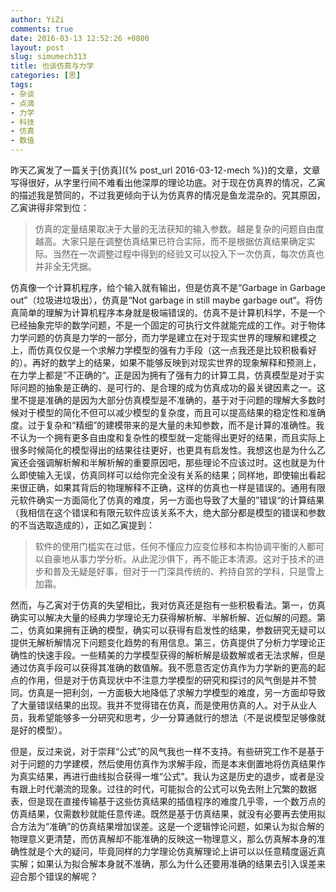 ```yaml
---
author: YiZi
comments: true
date: 2016-03-13 12:52:26 +0800
layout: post
slug: simumech313
title: 也谈仿真与力学
categories: [思]
tags:
- 杂谈
- 点滴
- 力学
- 科技
- 仿真
- 数值
---
```

昨天乙寅发了一篇关于[仿真]({% post_url 2016-03-12-mech %})的文章，文章写得很好，从字里行间不难看出他深厚的理论功底。对于现在仿真界的情况，乙寅的描述我是赞同的，不过我更倾向于认为仿真界的情况是鱼龙混杂的。究其原因，乙寅讲得非常到位：

<blockquote>仿真的定量结果取决于大量的无法获知的输入参数。越是复杂的问题自由度越高。大家只是在调整仿真结果已符合实际，而不是根据仿真结果确定实际。当然在一次调整过程中得到的经验又可以投入下一次仿真，每次仿真也并非全无凭据。</blockquote>

仿真像一个计算机程序，给个输入就有输出，但是仿真不是“Garbage in Garbage out”（垃圾进垃圾出），仿真是“Not garbage in still maybe garbage out“。将仿真简单的理解为计算机程序本身就是极端错误的。仿真不是计算机科学，不是一个已经抽象完毕的数学问题，不是一个固定的可执行文件就能完成的工作。对于物体力学问题的仿真是力学的一部分，而力学是建立在对于现实世界的理解和建模之上，而仿真仅仅是一个求解力学模型的强有力手段（这一点我还是比较积极看好的）。再好的数学上的结果，如果不能够反映到对现实世界的现象解释和预测上，在力学上都是”不正确的“。正是因为拥有了强有力的计算工具，仿真模型是对于实际问题的抽象是正确的、是可行的、是合理的成为仿真成功的最关键因素之一。这里不提是准确的是因为大部分仿真模型是不准确的，基于对于问题的理解大多数时候对于模型的简化不但可以减少模型的复杂度，而且可以提高结果的稳定性和准确度。过于复杂和“精细”的建模带来的是大量的未知参数，而不是计算的准确性。我不认为一个拥有更多自由度和复杂性的模型就一定能得出更好的结果，而且实际上很多时候简化的模型得出的结果往往更好，也更具有启发性。我想这也是为什么乙寅还会强调解析解和半解析解的重要原因吧，那些理论不应该过时。这也就是为什么即使输入无误，仿真同样可以给你完全没有关系的结果；同样地，即使输出看起来很正确，如果其背后的物理解释不正确，这样的仿真也一样是错误的。通用有限元软件确实一方面简化了仿真的难度，另一方面也导致了大量的”错误“的计算结果（我相信在这个错误和有限元软件应该关系不大，绝大部分都是模型的错误和参数的不当选取造成的），正如乙寅提到：

<blockquote>软件的使用门槛实在过低，任何不懂应力应变位移和本构协调平衡的人都可以自豪地从事力学分析。从此泥沙俱下，再不能正本清源。这对于技术的进步和普及无疑是好事，但对于一门深具传统的、矜持自赏的学科，只是雪上加霜。</blockquote>

然而，与乙寅对于仿真的失望相比，我对仿真还是抱有一些积极看法。第一，仿真确实可以解决大量的经典力学理论无力获得解析解、半解析解、近似解的问题。第二，仿真如果拥有正确的模型，确实可以获得有启发性的结果，参数研究无疑可以提供无解析解情况下问题变化趋势的有用信息。第三，仿真提供了分析力学理论正确性的快速手段。一些精美的力学模型获得的解析解是级数解或者无法求解，但是通过仿真手段可以获得其准确的数值解。我不愿意否定仿真作为力学新的更高的起点的作用，但是对于仿真现状中不注意力学模型的研究和探讨的风气倒是并不赞同。仿真是一把利剑，一方面极大地降低了求解力学模型的难度，另一方面却导致了大量错误结果的出现。我并不觉得错在仿真，而是使用仿真的人。对于从业人员，我希望能够多一分研究和思考，少一分算通就行的想法（不是说模型足够像就是好的模型）。

但是，反过来说，对于崇拜“公式”的风气我也一样不支持。有些研究工作不是基于对于问题的力学建模，然后使用仿真作为求解手段，而是本末倒置地将仿真结果作为真实结果，再进行曲线拟合获得一堆“公式”。我认为这是历史的退步，或者是没有跟上时代潮流的现象。过往的时代，可能拟合的公式可以免去附上冗繁的数据表，但是现在直接传输基于这些仿真结果的插值程序的难度几乎零，一个数万点的仿真结果，仅需数秒就能任意传递。既然是基于仿真结果，就没有必要再去使用拟合方法为“准确”的仿真结果增加误差。这是一个逻辑悖论问题，如果认为拟合解的物理意义更清楚，而仿真解却不能准确的反映这一物理意义，那么仿真解本身的准确性就是个大的疑问，毕竟同样的力学理论仿真解理论上讲可以以任意精度逼近真实解；如果认为拟合解本身就不准确，那么为什么还要用准确的结果去引入误差来迎合那个错误的解呢？
